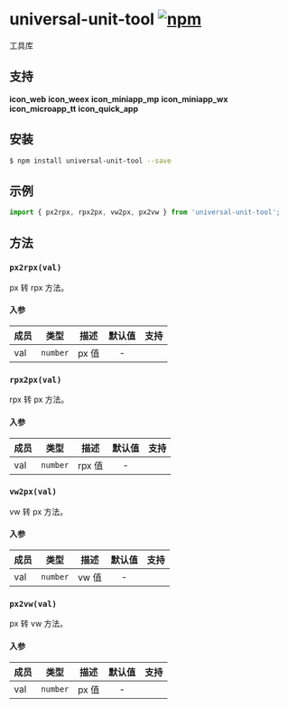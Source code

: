 # universal-unit-tool [![npm](https://img.shields.io/npm/v/universal-unit-tool.svg)](https://www.npmjs.com/package/universal-unit-tool)

工具库

## 支持

__icon_web__ __icon_weex__ __icon_miniapp_mp__ __icon_miniapp_wx__ __icon_microapp_tt__ __icon_quick_app__

## 安装

```bash
$ npm install universal-unit-tool --save
```
## 示例

```js
import { px2rpx, rpx2px, vw2px, px2vw } from 'universal-unit-tool';
```

## 方法
### `px2rpx(val)`
px 转 rpx 方法。

#### 入参
| 成员 | 类型     | 描述  | 默认值 | 支持  |
| ---- | -------- | ----- | :----: | :---: |
| val  | `number` | px 值 |   -    |       |

### `rpx2px(val)`
rpx 转 px 方法。


#### 入参
| 成员 | 类型     | 描述  | 默认值 | 支持  |
| ---- | -------- | ----- | :----: | :---: |
| val  | `number` | rpx 值 |   -    |       |

### `vw2px(val)`
vw 转 px 方法。


#### 入参
| 成员 | 类型     | 描述  | 默认值 | 支持  |
| ---- | -------- | ----- | :----: | :---: |
| val  | `number` | vw 值 |   -    |       |

### `px2vw(val)`
px 转 vw 方法。


#### 入参
| 成员 | 类型     | 描述  | 默认值 | 支持  |
| ---- | -------- | ----- | :----: | :---: |
| val  | `number` | px 值 |   -    |       |


